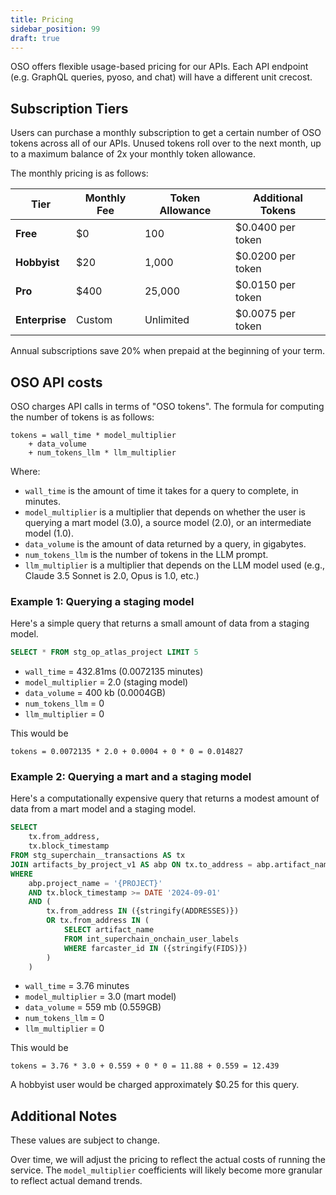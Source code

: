 ```yaml
---
title: Pricing
sidebar_position: 99
draft: true
---
```


OSO offers flexible usage-based pricing for our APIs.
Each API endpoint (e.g. GraphQL queries, pyoso, and chat)
will have a different unit crecost.

## Subscription Tiers

Users can purchase a monthly subscription to get a certain number of OSO tokens
across all of our APIs. Unused tokens roll over to the next month,
up to a maximum balance of 2x your monthly token allowance.

The monthly pricing is as follows:

| Tier           | Monthly Fee | Token Allowance | Additional Tokens |
| -------------- | ----------- | --------------- | ----------------- |
| **Free**       | $0          | 100             | $0.0400 per token |
| **Hobbyist**   | $20         | 1,000           | $0.0200 per token |
| **Pro**        | $400        | 25,000          | $0.0150 per token |
| **Enterprise** | Custom      | Unlimited       | $0.0075 per token |

Annual subscriptions save 20% when prepaid at the beginning of your term.

## OSO API costs

OSO charges API calls in terms of "OSO tokens".
The formula for computing the number of tokens is as follows:

```
tokens = wall_time * model_multiplier
    + data_volume
    + num_tokens_llm * llm_multiplier
```

Where:

- `wall_time` is the amount of time it takes for a query to complete, in minutes.
- `model_multiplier` is a multiplier that depends on whether the user is querying a mart model (3.0), a source model (2.0), or an intermediate model (1.0).
- `data_volume` is the amount of data returned by a query, in gigabytes.
- `num_tokens_llm` is the number of tokens in the LLM prompt.
- `llm_multiplier` is a multiplier that depends on the LLM model used (e.g., Claude 3.5 Sonnet is 2.0, Opus is 1.0, etc.)

### Example 1: Querying a staging model

Here's a simple query that returns a small amount of data from a staging model.

```sql
SELECT * FROM stg_op_atlas_project LIMIT 5
```

- `wall_time` = 432.81ms (0.0072135 minutes)
- `model_multiplier` = 2.0 (staging model)
- `data_volume` = 400 kb (0.0004GB)
- `num_tokens_llm` = 0
- `llm_multiplier` = 0

This would be

```
tokens = 0.0072135 * 2.0 + 0.0004 + 0 * 0 = 0.014827
```

### Example 2: Querying a mart and a staging model

Here's a computationally expensive query that returns a modest amount of data from a mart model and a staging model.

```sql
SELECT
    tx.from_address,
    tx.block_timestamp
FROM stg_superchain__transactions AS tx
JOIN artifacts_by_project_v1 AS abp ON tx.to_address = abp.artifact_name
WHERE
    abp.project_name = '{PROJECT}'
    AND tx.block_timestamp >= DATE '2024-09-01'
    AND (
        tx.from_address IN ({stringify(ADDRESSES)})
        OR tx.from_address IN (
            SELECT artifact_name
            FROM int_superchain_onchain_user_labels
            WHERE farcaster_id IN ({stringify(FIDS)})
        )
    )
```

- `wall_time` = 3.76 minutes
- `model_multiplier` = 3.0 (mart model)
- `data_volume` = 559 mb (0.559GB)
- `num_tokens_llm` = 0
- `llm_multiplier` = 0

This would be

```
tokens = 3.76 * 3.0 + 0.559 + 0 * 0 = 11.88 + 0.559 = 12.439
```

A hobbyist user would be charged approximately $0.25 for this query.

## Additional Notes

These values are subject to change.

Over time, we will adjust the pricing to reflect the actual costs of running the service. The `model_multiplier` coefficients will likely become more granular to reflect actual demand trends.
